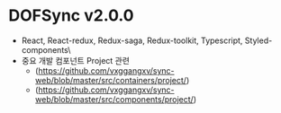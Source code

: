 # DOFSync v2.0.0

- React, React-redux, Redux-saga, Redux-toolkit, Typescript, Styled-components\
- 중요 개발 컴포넌트 Project 관련
    - (https://github.com/vxggangxv/sync-web/blob/master/src/containers/project/)
    - (https://github.com/vxggangxv/sync-web/blob/master/src/components/project/)